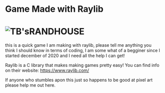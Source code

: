 # Game Made with Raylib
# ![TB'sRANDHOUSE](https://user-images.githubusercontent.com/76709091/114623535-64262a80-9c7d-11eb-997e-18ed4a8feabe.png)
this is a quick game I am making with raylib, please tell me anything you think I should know in terms of coding, I am some what of a begginer since I started december of 2020 and I need all the help I can get!

Raylib is a C library that makes making games pretty easy! You can find info on their website: https://www.raylib.com/

If anyone who stumbles apon this just so happens to be good at pixel art please help me 
out here.
